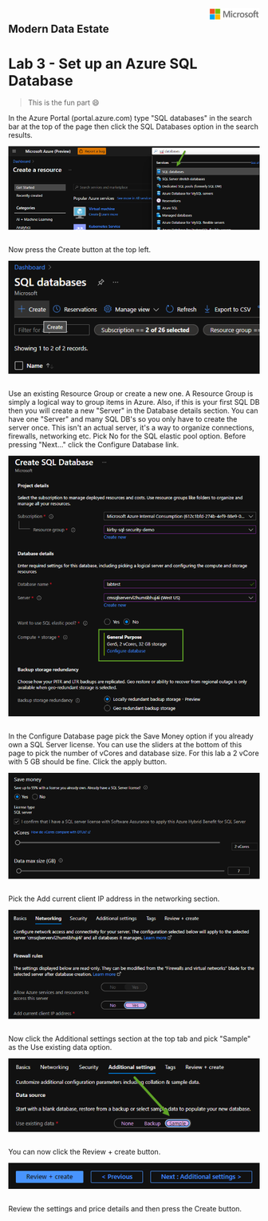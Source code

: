 <img style="float: right;" src="../../graphics/solutions-microsoft-logo-small.png">

## Modern Data Estate
# Lab 3 - Set up an Azure SQL Database

>This is the fun part :smile:

In the Azure Portal (portal.azure.com) type "SQL databases" in the search bar at the top of the page then click the SQL Databases option in the search results.

<img style="float: right;" src="../../graphics/SQL_Create.png">
&nbsp;

Now press the Create button at the top left.

<img style="float: right;" src="../../graphics/SQL_Create2.png">
&nbsp;

Use an existing Resource Group or create a new one.  A Resource Group is simply a logical way to group items in Azure.
Also, if this is your first SQL DB then you will create a new "Server" in the Database details section.  You can have one "Server" and many
SQL DB's so you only have to create the server once.  This isn't an actual server, it's a way to organize connections, firewalls, networking etc.
Pick No for the SQL elastic pool option.
Before pressing "Next..." click the Configure Database link.

<img style="float: right;" src="../../graphics/sql_create3.png">
&nbsp;

In the Configure Database page pick the Save Money option if you already own a SQL Server license.  You can use the sliders at the bottom of
this page to pick the number of vCores and database size. For this lab a 2 vCore with 5 GB should be fine. Click the apply button.

<img style="float: right;" src="../../graphics/SQL_Create4.png">
&nbsp;

Pick the Add current client IP address in the networking section.

<img style="float: right;" src="../../graphics/SQL_Create5.png">
&nbsp;

Now click the Additional settings section at the top tab and pick "Sample" as the Use existing data option.

<img style="float: right;" src="../../graphics/SQL_Create7.png">
&nbsp;

You can now click the Review + create button.

<img style="float: right;" src="../../graphics/SQL_Create6.png">
&nbsp;

Review the settings and price details and then press the Create button.

